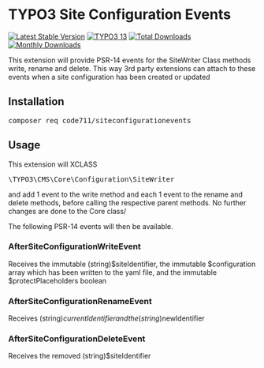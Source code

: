 # TYPO3 Site Configuration Events

[![Latest Stable Version](https://poser.pugx.org/code711/siteconfigurationevents/v/stable.svg)](https://extensions.typo3.org/code711/siteconfigurationevents/)
[![TYPO3 13](https://img.shields.io/badge/TYPO3-13-orange.svg)](https://get.typo3.org/version/12)
[![Total Downloads](https://poser.pugx.org/code711/siteconfigurationevents/d/total.svg)](https://packagist.org/packages/code711/siteconfigurationevents)
[![Monthly Downloads](https://poser.pugx.org/code711/siteconfigurationevents/d/monthly)](https://packagist.org/packages/code711/siteconfigurationevents)

This extension will provide PSR-14 events for the SiteWriter Class methods write, rename and delete. This way 3rd party extensions can attach to these events when a site configuration has been created or updated

## Installation

<pre>composer req code711/siteconfigurationevents</pre>

## Usage

This extension will XCLASS <pre>\TYPO3\CMS\Core\Configuration\SiteWriter</pre> and add 1 event to the write method and each 1 event to the rename and delete methods, before calling the respective parent methods. No further changes are done to the Core class/

The following PSR-14 events will then be available.

### AfterSiteConfigurationWriteEvent

Receives the immutable (string)$siteIdentifier, the immutable $configuration array which has been written to the yaml file, and the immutable $protectPlaceholders boolean

### AfterSiteConfigurationRenameEvent

Receives (string)$currentIdentifier and the (string)$newIdentifier

### AfterSiteConfigurationDeleteEvent

Receives the removed (string)$siteIdentifier
